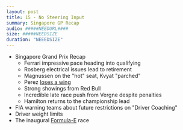 ```yaml
---
layout: post
title: 15 - No Steering Input
summary: Singapore GP Recap
audio: #####NEEDURL####
size: #####NEEDSIZE
duration: "NEEEDSIZE"
---
```


* Singapore Grand Prix Recap
  * Ferrari impressive pace heading into qualifying
  * Rosberg electrical issues lead to retirement
  * Magnussen on the "hot" seat, Kvyat "parched"
  * Perez [loses a wing](https://www.youtube.com/watch?v=-ImFV2UbrO0)
  * Strong showings from Red Bull
  * Incredible late race push from Vergne despite penalties
  * Hamilton returns to the championship lead
* FIA warning teams about future restrictions on "Driver Coaching"
* Driver weight limits
* The inaugural [Formula-E](http://www.fiaformulae.com/) race

<!-- more -->

<audio src="#####NEEDURL" preload="none" />

[Download MP3](####NEED URL)
